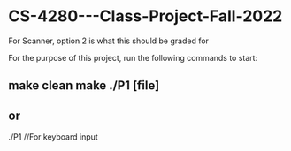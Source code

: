 # CS-4280---Class-Project-Fall-2022

For Scanner, option 2 is what this should be graded for

For the purpose of this project, run the following commands to start:

make clean
make
./P1 [file]
-----------
or
-----------
./P1 //For keyboard input
